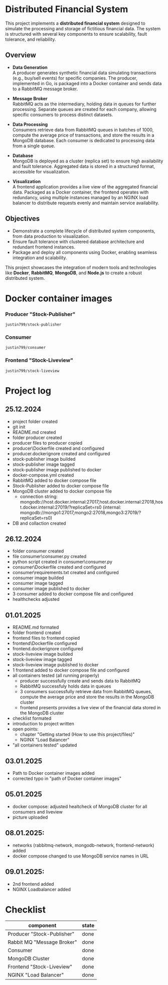 # Distributed Financial System

This project implements a **distributed financial system** designed to simulate the processing and storage of fictitious financial data. The system is structured with several key components to ensure scalability, fault tolerance, and reliability.

## Overview

- **Data Generation**  
  A producer generates synthetic financial data simulating transactions (e.g., buy/sell events) for specific companies. The producer, implemented in Go, is packaged into a Docker container and sends data to a RabbitMQ message broker.

- **Message Broker**  
  RabbitMQ acts as the intermediary, holding data in queues for further processing. Separate queues are created for each company, allowing specific consumers to process distinct datasets.

- **Data Processing**  
  Consumers retrieve data from RabbitMQ queues in batches of 1000, compute the average price of transactions, and store the results in a MongoDB database. Each consumer is dedicated to processing data from a single queue.

- **Database**  
  MongoDB is deployed as a cluster (replica set) to ensure high availability and fault tolerance. Aggregated data is stored in a structured format, accessible for visualization.

- **Visualization**  
  A frontend application provides a live view of the aggregated financial data. Packaged as a Docker container, the frontend operates with redundancy, using multiple instances managed by an NGINX load balancer to distribute requests evenly and maintain service availability.

## Objectives

- Demonstrate a complete lifecycle of distributed system components, from data production to visualization.
- Ensure fault tolerance with clustered database architecture and redundant frontend instances.
- Package and deploy all components using Docker, enabling seamless integration and scalability.

This project showcases the integration of modern tools and technologies like **Docker**, **RabbitMQ**, **MongoDB**, and **Node.js** to create a robust distributed system.

# Docker container images #
### Producer "Stock-Publisher" ###
`justin799/stock-publisher`
### Consumer ###
`justin799/consumer`
### Frontend "Stock-Liveview" ###
`justin799/stock-liveview`

# Project log #
## 25.12.2024 ##
- project folder created
- git init
- README.md created
- folder producer created
- producer files to producer copied
- producer\Dockerfile created and configured
- producer\.dockerignore created and configured
- stock-publisher image builded
- stock-publisher image tagged
- stock-publisher image published to docker
- docker-compose.yml created
- RabbitMQ added to docker compose file
- Stock-Publisher added to docker compose file
- MongoDB cluster added to docker compose file
    - connection string: mongodb://host.docker.internal:27017,host.docker.internal:27018,host.docker.internal:27019/?replicaSet=rs0 (internal: mongodb://mongo1:27017,mongo2:27018,mongo3:27019/?replicaSet=rs0)
- DB and collaction created
## 26.12.2024 ##
- folder consumer created
- file consumer\consumer.py created
- python script created in consumer\consumer.py
- consumer\Dockerfile created and configured
- consumer\requirements.txt created and configured
- consumer image builded
- consumer image tagged
- consumer image published to docker
- 3 consumer added to docker compose file and configured 
- healthchecks adjusted
## 01.01.2025 ##
- README.md formated
- folder frontend created
- frontend files to frontend copied
- frontend\Dockerfile configured
- frontend\.dockerignore configured
- stock-liveview image builded
- stock-liveview image tagged
- stock-liveview image published to docker
- 1 frontend added to docker compose file and configured
- all containers tested (all running properly)
    - producer successfully create and sends data to RabbitMQ
    - RabbitMQ successfuly holds data in queues
    - 3 consumers successfully retrieve data from RabbitMQ queues, compute the average price and store the results in the MongoDB cluster
    - frontend presents provides a live view of the financial data stored in the MongoDB cluster
- checklist formated
- introduction to project written
- open points: 
    - chapter "Getting started (How to use this project/files)"
    - NGINX "Load Balancer"
- "all containers tested" updated
## 03.01.2025 ##
- Path to Docker container images added
- corrected typo in "path of Docker container images"
## 05.01.2025 ##
- docker compose: adjusted healtcheck of MongoDB cluster for all consumers and liveview
- picture uploaded
## 08.01.2025: ##
- networks (rabbitmq-network, mongodb-network, frontend-network) added
- docker compose changed to use MongoDB service names in URL
## 09.01.2025: ##
- 2nd frontend added
- NGINX Loadbalancer added



# Checklist #
| component | state|
| ------------ | ------------ |
| Producer "Stock-Publisher" | done |
| Rabbit MQ "Message Broker" | done |
| Consumer | done |
| MongoDB Cluster | done |
| Frontend "Stock-Liveview" | done |
| NGINX "Load Balancer" | done |